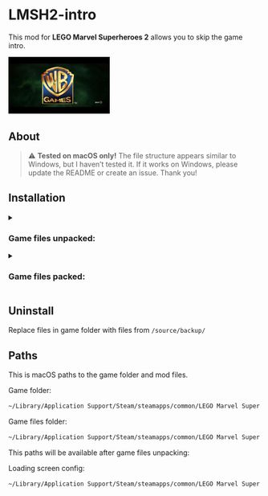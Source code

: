 # LMSH2-intro

This mod for **LEGO Marvel Superheroes 2** allows you to skip the game intro.

<img src="screenshot.webp" title="Screenshot from game - Intro" width="40%">

## About

> ⚠️ **Tested on macOS only!** The file structure appears similar to Windows, but I haven’t tested it. If it works on Windows, please update the README or create an issue. Thank you!

## Installation

<details>
<summary><h3>Game files unpacked:</h3></summary>

If you already unpack game and have access to game files. (You can see folders and files in the game directory)

1. Download `intro.zip` archive from [release page](https://github.com/captainmarshin/LMSH2-intro/releases/)
2. Follow the folder structure in the downloaded archive and replace the corresponding files in your game folder
</details>

<details>
<summary><h3>Game files packed:</h3></summary>

If you don’t have unpacked files (If you only see __disc_ and .dat files in the game folder)

> ⚠️ **It's good idea to backup original game files!**

1. Download game (I use Steam version, don’t know if it works on other versions)
2. If you have DLC, download them too
3. Download [QuickBMS](http://aluigi.altervista.org/papers/quickbms.zip)
5. Download [ttgames.bms](http://aluigi.altervista.org/bms/ttgames.bms) script for QuickBMS
6. Extract QuickBMS in folder, run `quickbms.exe` as Administrator
7. Select `ttgames.bms` file
8. Select all `.dat` files in game folder (including `dlc .dat` files)
9. Select folder where place unpacked files (new folder on Desktop is good)
10. After unpack complete - remove `__disc__` and all `.dat` files from original game folder
11. Move unpacked files to original game folder
12. Download `intro.zip` archive from [release page](https://github.com/captainmarshin/LMSH2-intro/releases/)
13. Follow the folder structure in the downloaded archive and replace the corresponding files in your game folder

>💡 Note: Unpacking can be a long process and the unpacked game will be significantly larger (e.g., my game went from 25GB to 32GB after unpacking).

P.S. For Windows process is same (I unpacked files on Windows), but according to [this page](https://www.pcgamingwiki.com/wiki/Engine:Nu2#Patching_executables_to_run_extracted) , you may need to patch the game’s .exe file. On macOS, no patching is needed, simply unpack and place unpacked files.

If you have any trouble, follow this video: [https://www.youtube.com/watch?v=_EQ3hPrh0V8](https://www.youtube.com/watch?v=_EQ3hPrh0V8)

</details>

## Uninstall

Replace files in game folder with files from `/source/backup/`


## Paths

This is macOS paths to the game folder and mod files.

Game folder:
```bash
~/Library/Application Support/Steam/steamapps/common/LEGO Marvel Super Heroes 2
```

Game files folder:
```bash
~/Library/Application Support/Steam/steamapps/common/LEGO Marvel Super Heroes 2/LEGOMarvelSuperHeroes2Data/
```

This paths will be available after game files unpacking:

Loading screen config:
```bash
~/Library/Application Support/Steam/steamapps/common/LEGO Marvel Super Heroes 2/LEGOMarvelSuperHeroes2Data/CUT/LOADINGSCREEN/LOADINGSCREEN.TXT
```
